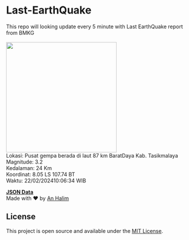 # Last-EarthQuake
This repo will looking update every 5 minute with Last EarthQuake report from BMKG
<br>
<br>
<img src="https://static.bmkg.go.id/20240222100634.mmi.jpg" width="300"/>
<br>
Lokasi: Pusat gempa berada di laut 87 km BaratDaya Kab. Tasikmalaya <br>
Magnitude: 3.2 <br>
Kedalaman: 24 Km <br>
Koordinat: 8.05 LS 107.74 BT <br>
Waktu: 22/02/202410:06:34 WIB <br>

<a href="./data/data.json">**JSON Data**</a>
<br>
Made with ❤️ by <a href="https://github.com/an-halim">An Halim</a>
## License

This project is open source and available under the [MIT License](LICENSE).
